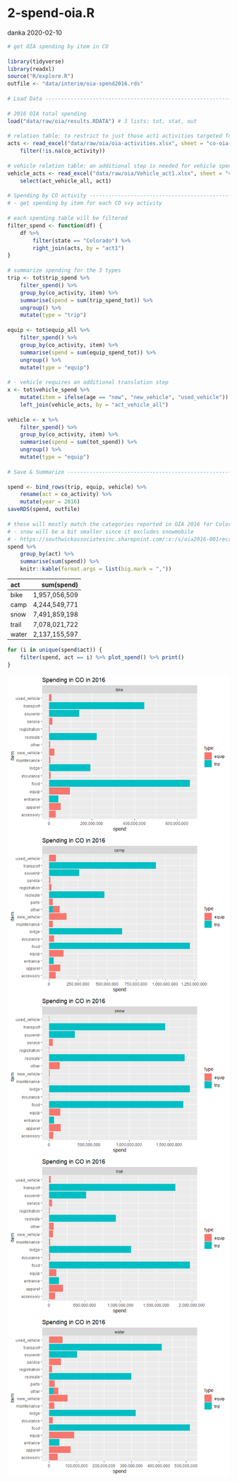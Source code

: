 2-spend-oia.R
================
danka
2020-02-10

``` r
# get OIA spending by item in CO

library(tidyverse)
library(readxl)
source("R/explore.R")
outfile <- "data/interim/oia-spend2016.rds"

# Load Data ---------------------------------------------------------------

# 2016 OIA total spending
load("data/raw/oia/results.RDATA") # 3 lists: tot, stat, out

# relation table: to restrict to just those act1 activities targeted for colorado
acts <- read_excel("data/raw/oia/oia-activities.xlsx", sheet = "co-oia-acts") %>%
    filter(!is.na(co_activity))

# vehicle relation table: an additional step is needed for vehicle spending
vehicle_acts <- read_excel("data/raw/oia/Vehicle_act1.xlsx", sheet = "vehicle_act1") %>%
    select(act_vehicle_all, act1)

# Spending by CO activity -------------------------------------------------
# - get spending by item for each CO svy activity

# each spending table will be filtered
filter_spend <- function(df) {
    df %>%
        filter(state == "Colorado") %>%
        right_join(acts, by = "act1")
} 

# summarize spending for the 3 types
trip <- tot$trip_spend %>% 
    filter_spend() %>%
    group_by(co_activity, item) %>%
    summarise(spend = sum(trip_spend_tot)) %>%
    ungroup() %>%
    mutate(type = "trip")

equip <- tot$equip_all %>%
    filter_spend() %>%
    group_by(co_activity, item) %>%
    summarise(spend = sum(equip_spend_tot)) %>%
    ungroup() %>%
    mutate(type = "equip")

# - vehicle requires an additional translation step
x <- tot$vehicle_spend %>%
    mutate(item = ifelse(age == "new", "new_vehicle", "used_vehicle")) %>%
    left_join(vehicle_acts, by = "act_vehicle_all")

vehicle <- x %>%
    filter_spend() %>%
    group_by(co_activity, item) %>%
    summarise(spend = sum(tot_spend)) %>%
    ungroup() %>%
    mutate(type = "equip")

# Save & Summarize ---------------------------------------------------------

spend <- bind_rows(trip, equip, vehicle) %>%
    rename(act = co_activity) %>%
    mutate(year = 2016)
saveRDS(spend, outfile)

# these will mostly match the categories reported in OIA 2016 for Colorado
# - snow will be a bit smaller since it excludes snowmobile
# - https://southwickassociatesinc.sharepoint.com/:x:/s/oia2016-001recreationeconreport/EVhBPXcPW59JjOhaG_AvtawBxgxHN-mR_8k0RpV82kJEJg?e=aabTqo
spend %>%
    group_by(act) %>%
    summarise(sum(spend)) %>%
    knitr::kable(format.args = list(big.mark = ","))
```

| act   |    sum(spend) |
| :---- | ------------: |
| bike  | 1,957,056,509 |
| camp  | 4,244,549,771 |
| snow  | 7,491,859,198 |
| trail | 7,078,021,722 |
| water | 2,137,155,597 |

``` r
for (i in unique(spend$act)) {
    filter(spend, act == i) %>% plot_spend() %>% print()
}
```

![](2-spend-oia_files/figure-gfm/unnamed-chunk-1-1.png)<!-- -->![](2-spend-oia_files/figure-gfm/unnamed-chunk-1-2.png)<!-- -->![](2-spend-oia_files/figure-gfm/unnamed-chunk-1-3.png)<!-- -->![](2-spend-oia_files/figure-gfm/unnamed-chunk-1-4.png)<!-- -->![](2-spend-oia_files/figure-gfm/unnamed-chunk-1-5.png)<!-- -->
